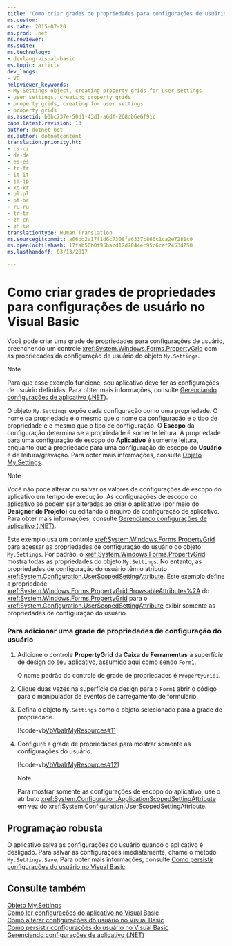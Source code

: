 ```yaml
---
title: "Como criar grades de propriedades para configurações de usuário no Visual Basic | Microsoft Docs"
ms.custom: 
ms.date: 2015-07-20
ms.prod: .net
ms.reviewer: 
ms.suite: 
ms.technology:
- devlang-visual-basic
ms.topic: article
dev_langs:
- VB
helpviewer_keywords:
- My.Settings object, creating property grids for user settings
- user settings, creating property grids
- property grids, creating for user settings
- property grids
ms.assetid: b0bc737e-50d1-43d1-a6df-268db6e6f91c
caps.latest.revision: 13
author: dotnet-bot
ms.author: dotnetcontent
translation.priority.ht:
- cs-cz
- de-de
- es-es
- fr-fr
- it-it
- ja-jp
- ko-kr
- pl-pl
- pt-br
- ru-ru
- tr-tr
- zh-cn
- zh-tw
translationtype: Human Translation
ms.sourcegitcommit: a06bd2a17f1d6c7308fa6337c866c1ca2e7281c0
ms.openlocfilehash: 17fab50b0f95bacd12d7044ec95c6cef2453d250
ms.lasthandoff: 03/13/2017

---
```

# <a name="how-to-create-property-grids-for-user-settings-in-visual-basic"></a>Como criar grades de propriedades para configurações de usuário no Visual Basic
Você pode criar uma grade de propriedades para configurações de usuário, preenchendo um controle <xref:System.Windows.Forms.PropertyGrid> com as propriedades da configuração de usuário do objeto `My.Settings`.  
  
> [!NOTE]
>  Para que esse exemplo funcione, seu aplicativo deve ter as configurações de usuário definidas. Para obter mais informações, consulte [Gerenciando configurações de aplicativo (.NET)](https://docs.microsoft.com/visualstudio/ide/managing-application-settings-dotnet).  
  
 O objeto `My.Settings` expõe cada configuração como uma propriedade. O nome da propriedade é o mesmo que o nome da configuração e o tipo de propriedade é o mesmo que o tipo de configuração. O **Escopo** da configuração determina se a propriedade é somente leitura. A propriedade para uma configuração de escopo do **Aplicativo** é somente leitura, enquanto que a propriedade para uma configuração de escopo do **Usuário** é de leitura/gravação. Para obter mais informações, consulte [Objeto My.Settings](../../../../visual-basic/language-reference/objects/my-settings-object.md).  
  
> [!NOTE]
>  Você não pode alterar ou salvar os valores de configurações de escopo do aplicativo em tempo de execução. As configurações de escopo do aplicativo só podem ser alteradas ao criar o aplicativo (por meio do **Designer de Projeto**) ou editando o arquivo de configuração de aplicativo. Para obter mais informações, consulte [Gerenciando configurações de aplicativo (.NET)](https://docs.microsoft.com/visualstudio/ide/managing-application-settings-dotnet).  
  
 Este exemplo usa um controle <xref:System.Windows.Forms.PropertyGrid> para acessar as propriedades de configuração do usuário do objeto `My.Settings`. Por padrão, o <xref:System.Windows.Forms.PropertyGrid> mostra todas as propriedades do objeto `My.Settings`. No entanto, as propriedades de configuração do usuário têm o atributo <xref:System.Configuration.UserScopedSettingAttribute>. Este exemplo define a propriedade <xref:System.Windows.Forms.PropertyGrid.BrowsableAttributes%2A> do <xref:System.Windows.Forms.PropertyGrid> para o <xref:System.Configuration.UserScopedSettingAttribute> exibir somente as propriedades de configuração do usuário.  
  
### <a name="to-add-a-user-setting-property-grid"></a>Para adicionar uma grade de propriedades de configuração do usuário  
  
1.  Adicione o controle **PropertyGrid** da **Caixa de Ferramentas** à superfície de design do seu aplicativo, assumido aqui como sendo `Form1`.  
  
     O nome padrão do controle de grade de propriedades é `PropertyGrid1`.  
  
2.  Clique duas vezes na superfície de design para o `Form1` abrir o código para o manipulador de eventos de carregamento de formulário.  
  
3.  Defina o objeto `My.Settings` como o objeto selecionado para a grade de propriedade.  
  
     [!code-vb[VbVbalrMyResources#11](../../../../visual-basic/developing-apps/programming/app-settings/codesnippet/VisualBasic/how-to-create-property-grids-for-user-settings_1.vb)]  
  
4.  Configure a grade de propriedades para mostrar somente as configurações do usuário.  
  
     [!code-vb[VbVbalrMyResources#12](../../../../visual-basic/developing-apps/programming/app-settings/codesnippet/VisualBasic/how-to-create-property-grids-for-user-settings_2.vb)]  
  
    > [!NOTE]
    >  Para mostrar somente as configurações de escopo do aplicativo, use o atributo <xref:System.Configuration.ApplicationScopedSettingAttribute> em vez do <xref:System.Configuration.UserScopedSettingAttribute>.  
  
## <a name="robust-programming"></a>Programação robusta  
 O aplicativo salva as configurações do usuário quando o aplicativo é desligado. Para salvar as configurações imediatamente, chame o método `My.Settings.Save`. Para obter mais informações, consulte [Como persistir configurações do usuário no Visual Basic](../../../../visual-basic/developing-apps/programming/app-settings/how-to-persist-user-settings.md).  
  
## <a name="see-also"></a>Consulte também  
 [Objeto My.Settings](../../../../visual-basic/language-reference/objects/my-settings-object.md)   
 [Como ler configurações do aplicativo no Visual Basic](../../../../visual-basic/developing-apps/programming/app-settings/how-to-read-application-settings.md)   
 [Como alterar configurações do usuário no Visual Basic](../../../../visual-basic/developing-apps/programming/app-settings/how-to-change-user-settings.md)   
 [Como persistir configurações do usuário no Visual Basic](../../../../visual-basic/developing-apps/programming/app-settings/how-to-persist-user-settings.md)   
 [Gerenciando configurações de aplicativo (.NET)](https://docs.microsoft.com/visualstudio/ide/managing-application-settings-dotnet)

